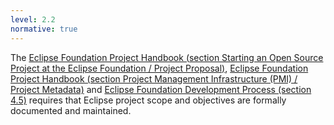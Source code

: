 ```yaml
---
level: 2.2
normative: true
---
```


The [Eclipse Foundation Project Handbook (section Starting an Open Source Project at the Eclipse Foundation / Project Proposal)](https://www.eclipse.org/projects/handbook/#starting-proposal), [Eclipse Foundation Project Handbook (section Project Management Infrastructure (PMI) / Project Metadata)](https://www.eclipse.org/projects/handbook/#pmi-metadata) and [Eclipse Foundation Development Process (section 4.5)](https://www.eclipse.org/projects/dev_process/development_process_2018/#4_5_Scope) requires that Eclipse project scope and objectives are formally documented and maintained.
